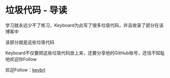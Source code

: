 # 垃圾代码 - 导读

学习就永远少不了练习，Keyboard为此写了很多垃圾代码，并且收录了部分在该博客中

该部分就是这些垃圾代码

Keyboard不仅要把这些垃圾代码放上来，还要分享他的GitHub账号，还恬不知耻地欢迎你Follow

欢迎Follow：[keybrl](https://github.com/keybrl)
